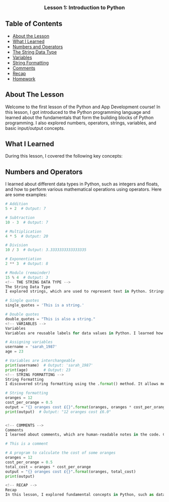 <p align="center">
  <h3 align="center">Lesson 1: Introduction to Python</h3>
</p>

<!-- TABLE OF CONTENTS -->
## Table of Contents

* [About the Lesson](#about-the-lesson)
* [What I Learned](#what-i-learned)
* [Numbers and Operators](#numbers-and-operators)
* [The String Data Type](#the-string-data-type)
* [Variables](#variables)
* [String Formatting](#string-formatting)
* [Comments](#comments)
* [Recap](#recap)
* [Homework](#homework)

<!-- ABOUT THE LESSON -->
## About The Lesson

Welcome to the first lesson of the Python and App Development course! In this lesson, I got introduced to the Python programming language and learned about the fundamentals that form the building blocks of Python programming. I also explored numbers, operators, strings, variables, and basic input/output concepts.

<!-- WHAT I LEARNED -->
## What I Learned

During this lesson, I covered the following key concepts:

<!-- NUMBERS AND OPERATORS -->
## Numbers and Operators

I learned about different data types in Python, such as integers and floats, and how to perform various mathematical operations using operators. Here are some examples:

```python
# Addition
5 + 2  # Output: 7

# Subtraction
10 - 3  # Output: 7

# Multiplication
4 * 5  # Output: 20

# Division
10 / 3  # Output: 3.3333333333333335

# Exponentiation
2 ** 3  # Output: 8

# Modulo (remainder)
15 % 4  # Output: 3
<!-- THE STRING DATA TYPE -->
The String Data Type
I explored strings, which are used to represent text in Python. Strings must be written between single or double quotes. Here are some examples:

# Single quotes
single_quotes = 'This is a string.'

# Double quotes
double_quotes = "This is also a string."
<!-- VARIABLES -->
Variables
Variables are reusable labels for data values in Python. I learned how to create variables and assign values to them. Variables can be used anywhere that a data value can be used.

# Assigning variables
username = 'sarah_1987'
age = 23

# Variables are interchangeable
print(username)  # Output: 'sarah_1987'
print(age)       # Output: 23
<!-- STRING FORMATTING -->
String Formatting
I discovered string formatting using the .format() method. It allows me to substitute placeholders with values in a string.

# String formatting
oranges = 12
cost_per_orange = 0.5
output = "{} oranges cost £{}".format(oranges, oranges * cost_per_orange)
print(output)  # Output: "12 oranges cost £6.0"


<!-- COMMENTS -->
Comments
I learned about comments, which are human-readable notes in the code. Comments start with a # and are ignored by Python when the code is executed.

# This is a comment

# A program to calculate the cost of some oranges
oranges = 12
cost_per_orange = 0.5
total_cost = oranges * cost_per_orange
output = "{} oranges cost £{}".format(oranges, total_cost)
print(output)

<!-- RECAP -->
Recap
In this lesson, I explored fundamental concepts in Python, such as data types, variables, operators, strings, and comments. I also practiced using the Python console and writing Python files.
